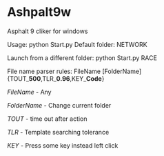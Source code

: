 # Ashpalt9w
Asphalt 9 cliker for windows

Usage: python Start.py
Default folder: NETWORK

Launch from a different folder: python Start.py RACE

File name parser rules:
FileName [FolderName]{TOUT_**500**,TLR_**0.96**,KEY_**Code**}

_FileName_ - Any

_FolderName_ - Change current folder

_TOUT_ - time out after action

_TLR_ - Template searching tolerance

_KEY_ - Press some key instead left click
